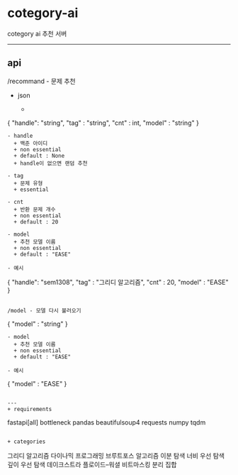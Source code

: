 # cotegory-ai
cotegory ai 추천 서버

---
## api 

/recommand - 문제 추천
- json
  - ```
{
    "handle": "string",
    "tag" : "string",
    "cnt" : int, 
    "model" : "string"
}
```
- handle
  + 백준 아이디
  + non essential
  + default : None
  + handle이 없으면 랜덤 추천

- tag 
  + 문제 유형
  + essential
 
- cnt
  + 반환 문제 개수 
  + non essential
  + default : 20

- model
  + 추천 모델 이름
  + non essential
  + default : "EASE"

- 예시
```
{
    "handle": "sem1308",
    "tag" : "그리디 알고리즘",
    "cnt" : 20, 
    "model" : "EASE"
}
```

/model - 모델 다시 불러오기
```
{
    "model" : "string"
}
```
- model
  + 추천 모델 이름
  + non essential
  + default : "EASE"

- 예시
```
{
    "model" : "EASE"
}
```

---
+ requirements
```
fastapi[all]
bottleneck
pandas
beautifulsoup4
requests
numpy
tqdm
```

+ categories
```
그리디 알고리즘
다이나믹 프로그래밍
브루트포스 알고리즘
이분 탐색
너비 우선 탐색
깊이 우선 탐색
데이크스트라
플로이드–워셜
비트마스킹
분리 집합
```
